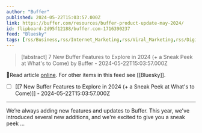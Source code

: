```yaml
---
author: "Buffer"
published: 2024-05-22T15:03:57.000Z
link: https://buffer.com/resources/buffer-product-update-may-2024/
id: flipboard-2d95f12188/buffer.com-1716390237
feed: "Bluesky"
tags: [rss/Business,rss/Internet_Marketing,rss/Viral_Marketing,rss/Digital_Marketing,rss/Bluesky]
---
```

> [!abstract] 7 New Buffer Features to Explore in 2024 (+ a Sneak Peek at What's to Come) by Buffer - 2024-05-22T15:03:57.000Z

🔗Read article [online](https://buffer.com/resources/buffer-product-update-may-2024/). For other items in this feed see [[Bluesky]].

- [ ] [[7 New Buffer Features to Explore in 2024 (+ a Sneak Peek at What's to Come)]] - 2024-05-22T15:03:57.000Z
- - -
We’re always adding new features and updates to Buffer. This year, we've introduced several new additions, and we're excited to give you a sneak peek …
